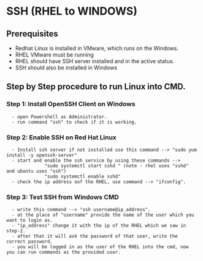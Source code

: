 # SSH (RHEL to WINDOWS)
## Prerequisites
  - Redhat Linux is installed in VMware, which runs on the Windows.
  - RHEL VMware must be running
  - RHEL should have SSH server installed and in the active status.
  - SSH should also be installed in Windows
## Step by Step procedure to run Linux into CMD.
### Step 1: Install OpenSSH Client on Windows
      - open Powershell as Administrator.
      - run command "ssh" to check if it is working.
### Step 2: Enable SSH on Red Hat Linux
      - Install ssh server if not installed use this command --> "sudo yum install -y openssh-server"
      - start and enable the ssh service by using these commands --> 
                  "sudo systemctl start sshd " (note - rhel uses "sshd" and ubuntu uses "ssh")
                  "sudo systemctl enable sshd"
      - check the ip address oof the RHEL, use command --> "ifconfig".
### Step 3: Test SSH from Windows CMD
      - write this command --> "ssh username@ip_address".
      - at the place of "username" provide the name of the user which you want to login as.
      - "ip_address" change it with the ip of the RHEL which we saw in step-2.
      - after that it will ask the password of that user, write the correct password.
      - you will be logged in as the user of the RHEL into the cmd, now you can run commands as the provided user.
            
